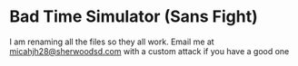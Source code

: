 # Bad Time Simulator (Sans Fight)
I am renaming all the files so they all work. Email me at micahjh28@sherwoodsd.com with a custom attack if you have a good one
